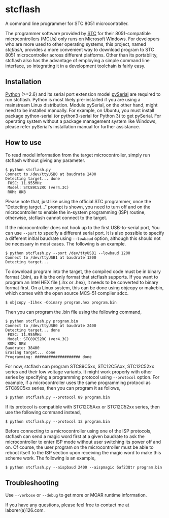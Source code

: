 stcflash
========

A command line programmer for STC 8051 microcontroller.

The programmer software provided by [STC](http://www.stcmcu.com/) for
their 8051-compatible microcontrollers (MCUs) only runs on Microsoft
Windows.  For developers who are more used to other operating systems,
this project, named *stcflash*, provides a more convenient way to
download program to STC 8051 microcontroller across different
platforms.  Other than its portability, stcflash also has the
advantage of employing a simple command line interface, so integrating
it in a development toolchain is fairly easy.

Installation
------------

[Python](http://www.python.org) (>=2.6) and its serial port extension
model [pySerial](http://pyserial.sf.net/) are required to run
stcflash.  Python is most likely pre-installed if you are using a
mainstream Linux distribution.  Module pySerial, on the other hand,
might need to be installed manually.  For example, on Ubuntu, you must
install package python-serial (or python3-serial for Python 3) to get
pySerial.  For operating system without a package management system
like Windows, please refer pySerial's installation manual for further
assistance.

How to use
----------

To read model information from the target microcontroller, simply run
stcflash without giving any parameter.

```
$ python stcflash.py
Connect to /dev/ttyUSB0 at baudrate 2400
Detecting target... done
 FOSC: 11.955MHz
 Model: STC89C52RC (ver4.3C) 
 ROM: 8KB
```

Please note that, just like using the official STC programmer, once
the "Detecting target..." prompt is shown, you need to turn off and on
the microcontroller to enable the in-system programming (ISP) routine,
otherwise, stcflash cannot connect to the target.

If the microcontroller does not hook up to the first USB-to-serial
port, You can use `--port` to specify a different serial port.  It is
also possible to specify a different initial baudrate using
`--lowbaud` option, although this should not be necessary in most
cases.  The following is an example.

```
$ python stcflash.py --port /dev/ttyUSB1 --lowbaud 1200
Connect to /dev/ttyUSB1 at baudrate 1200
Detecting target...
```

To download program into the target, the compiled code must be in
binary format (.bin), as it is the only format that stcflash supports.
If you want to program an Intel HEX file (.ihx or .hex), it needs to
be converted to binary format first.  On a Linux system, this can be
done using objcopy or makebin, which comes with the open source MCS-51
compiler sdcc.

```
$ objcopy -Iihex -Obinary program.hex program.bin
```

Then you can program the .bin file using the following command,

```
$ python stcflash.py program.bin
Connect to /dev/ttyUSB0 at baudrate 2400
Detecting target... done
 FOSC: 11.955MHz
 Model: STC89C52RC (ver4.3C) 
 ROM: 8KB
Baudrate: 38400
Erasing target... done
Programming: #################### done
```

For now, stcflash can program STC89C5xx, STC12C5Axx, STC12C52xx series
and their low voltage variants.  It might work properly with other
series by specifying a programming protocol using `--protocol` option.
For example, if a microcontroller uses the same programming protocol
as STC89C5xx series, then you can program it as follows,

```
$ python stcflash.py --protocol 89 program.bin
```

If its protocol is compatible with STC12C5Axx or STC12C52xx series,
then use the following command instead,

```
$ python stcflash.py --protocol 12 program.bin
```

Before connecting to a microcontroller using one of the ISP protocols,
stcflash can send a magic word first at a given baudrate to ask the
microcontroller to enter ISP mode without user switching its power off
and on.  Of course, the user program on the microcontroller must be
able to reboot itself to the ISP section upon receiving the magic word
to make this scheme work.  The following is an example,

```
$ python stcflash.py --aispbaud 2400 --aispmagic 6af23Qtr program.bin
```

Troubleshooting
---------------

Use `--verbose` or `--debug` to get more or MOAR runtime information.

If you have any questions, please feel free to contact me at
laborer(a)126.com.

